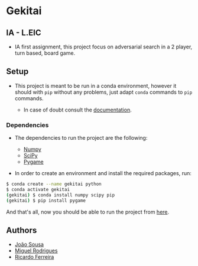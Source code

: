 # Gekitai
## IA - L.EIC

- IA first assignment, this project focus on adversarial search in a 2 player,
  turn based, board game.

## Setup

- This project is meant to be run in a conda environment, however it should
  with `pip` without any problems, just adapt `conda` commands to `pip` commands.
  
  - In case of doubt consult the [documentation](https://shorturl.at/qAF04).

### Dependencies

- The dependencies to run the project are the following:

  - [Numpy](https://numpy.org/)
  - [SciPy](https://scipy.org/)
  - [Pygame](https://pygame.org/)

- In order to create an environment and install the required packages, run:
```bash
$ conda create --name gekitai python
$ conda activate gekitai
(gekitai) $ conda install numpy scipy pip
(gekitai) $ pip install pygame
```

And that's all, now you should be able to run the project from [here](src/gekitai.py).

## Authors

- [João Sousa](mailto:up201904739@edu.fc.up.pt)
- [Miguel Rodrigues](mailto:up201906042@edu.fe.up.pt)
- [Ricardo Ferreira](mailto:up201907835@edu.fe.up.pt)
